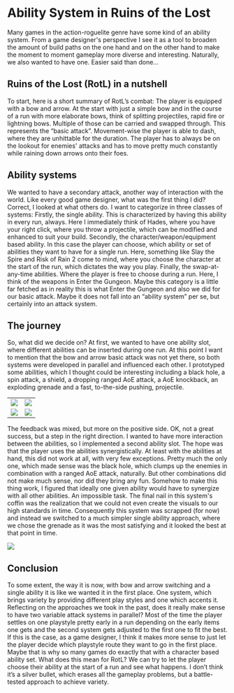 # Ability System in Ruins of the Lost
Many games in the action-roguelite genre have some kind of an ability system. From a game designer's perspective I see it as a tool to broaden the amount of build paths on the one hand and on the other hand to make the moment to moment gameplay more diverse and interesting. Naturally, we also wanted to have one. Easier said than done…

## Ruins of the Lost (RotL) in a nutshell
To start, here is a short summary of RotL’s combat: The player is equipped with a bow and arrow. At the start with just a simple bow and in the course of a run with more elaborate bows, think of splitting projectiles, rapid fire or lightning bows. Multiple of those can be carried and swapped through. This represents the “basic attack”. Movement-wise the player is able to dash, where they are unhittable for the duration. The player has to always be on the lookout for enemies' attacks and has to move pretty much constantly while raining down arrows onto their foes.

## Ability systems
We wanted to have a secondary attack, another way of interaction with the world. Like every good game designer, what was the first thing I did? Correct, I looked at what others do. I want to categorize in three classes of systems:
Firstly, the single ability. This is characterized by having this ability in every run, always. Here I immediately think of Hades, where you have your right click, where you throw a projectile, which can be modified and enhanced to suit your build.
Secondly, the character/weapon/equipment based ability. In this case the player can choose, which ability or set of abilities they want to have for a single run. Here, something like Slay the Spire and Risk of Rain 2 come to mind, where you choose the character at the start of the run, which dictates the way you play.
Finally, the swap-at-any-time abilities. Where the player is free to choose during a run. Here, I think of the weapons in Enter the Gungeon. Maybe this category is a little far fetched as in reality this is what Enter the Gungeon and also we did for our basic attack. Maybe it does not fall into an “ability system” per se, but certainly into an attack system.

## The journey
So, what did we decide on? At first, we wanted to have one ability slot, where different abilities can be inserted during one run. At this point I want to mention that the bow and arrow basic attack was not yet there, so both systems were developed in parallel and influenced each other. I prototyped some abilities, which I thought could be interesting including a black hole, a spin attack, a shield, a dropping ranged AoE attack, a AoE knockback, an exploding grenade and a fast, to-the-side pushing, projectile.

|   |   |
|---|---|
![](black_hole.gif)  |  ![](push_aside.gif)
![](dropper.gif)  |  ![](garen.gif)

The feedback was mixed, but more on the positive side. OK, not a great success, but a step in the right direction. I wanted to have more interaction between the abilities, so I implemented a second ability slot. The hope was that the player uses the abilities synergistically. At least with the abilities at hand, this did not work at all, with very few exceptions. Pretty much the only one, which made sense was the black hole, which clumps up the enemies in combination with a ranged AoE attack, naturally. But other combinations did not make much sense, nor did they bring any fun. Somehow to make this thing work, I figured that ideally one given ability would have to synergize with all other abilities. An impossible task. The final nail in this system's coffin was the realization that we could not even create the visuals to our high standards in time. Consequently this system was scrapped (for now) and instead we switched to a much simpler single ability approach, where we chose the grenade as it was the most satisfying and it looked the best at that point in time.

![](Unity_cMdjzqIaLx.gif)

## Conclusion
To some extent, the way it is now, with bow and arrow switching and a single ability it is like we wanted it in the first place. One system, which brings variety by providing different play styles and one which accents it. Reflecting on the approaches we took in the past, does it really make sense to have two variable attack systems in parallel? Most of the time the player settles on one playstyle pretty early in a run depending on the early items one gets and the second system gets adjusted to the first one to fit the best. If this is the case, as a game designer, I think it makes more sense to just let the player decide which playstyle route they want to go in the first place. Maybe that is why so many games do exactly that with a character based ability set. What does this mean for RotL? We can try to let the player choose their ability at the start of a run and see what happens. I don’t think it’s a silver bullet, which erases all the gameplay problems, but a battle-tested approach to achieve variety.
